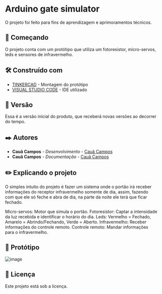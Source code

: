 # Arduino gate simulator
O projeto foi feito para fins de aprendizagem e aprimoramentos técnicos.

## 🚀 Começando

O projeto conta com um protótipo que utiliza um fotoresistor, micro-servos, leds e sensores de infravermelho. 

## 🛠️ Construído com

* [TINKERCAD](https://www.tinkercad.com/) - Montagem do protótipo
* [VISUAL STUDIO CODE](https://code.visualstudio.com/) - IDE utilizado

## 📌 Versão

Essa é a versão inicial do produto, que receberá novas versões ao decorrer do tempo.

## ✒️ Autores

* **Cauã Campos** - *Desenvolvimento* - [Cauã Campos](https://github.com/c-Campos-ss)
* **Cauã Campos** - *Documentação* - [Cauã Campos](https://github.com/c-Campos-ss)

## ✏️ Explicando o projeto

O simples intuito do projeto é fazer um sistema onde o portão irá receber informações do receptor infravermelho somente de dia, assim, fazendo com que ele só feche e abra de dia, na parte da noite ele terá que ficar fechado.

Micro-servos: Motor que simula o portão.
Fotoresistor: Captar a intensidade da luz recebida e identificar o horário do dia.
Leds: Vermelho = Fechado, Amarelo = Abrindo/Fechando, Verde = Aberto.
Infravermelho: Receber informações do controle remoto.
Controle remoto: Mandar informações para o infravermelho.

## 📸 Protótipo

![image](![image](https://user-images.githubusercontent.com/73807067/212785273-8c0d9cac-e1b3-403e-a7bb-2837f9bd9b6b.png))

## 📄 Licença

Este projeto está sob a licença.
